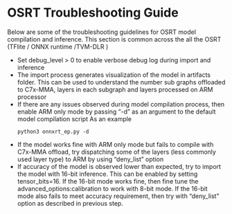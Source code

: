 # OSRT Troubleshooting Guide


Below are some of the troubleshooting guidelines for OSRT model compilation and inference. This section is common across the all the OSRT (TFlite / ONNX runtime /TVM-DLR )

* Set debug_level > 0 to enable verbose debug log during import and inference
* The import process generates visualization of the model in artifacts folder. This can be used to understand the number sub graphs offloaded to C7x-MMA, layers in each subgraph and layers processed on ARM processor
* If there are any issues observed during model compilation process, then enable ARM only mode by passing “-d” as an argument to the default model compilation script 
As an example
    ```
    python3 onnxrt_ep.py -d
    ```
* If the model works fine with ARM only mode but fails to compile with C7x-MMA offload, try dispatching some of the layers (less commonly used layer type) to ARM by using “deny_list” option
* If accuracy of the model is observed lower than expected, try to import the model with 16-bit inference. This can be enabled by setting tensor_bits=16. If the 16-bit mode works fine, then fine tune the advanced_options:calibration to work with 8-bit mode. If the 16-bit mode also fails to meet accuracy requirement, then try with “deny_list” option as described in previous step.

